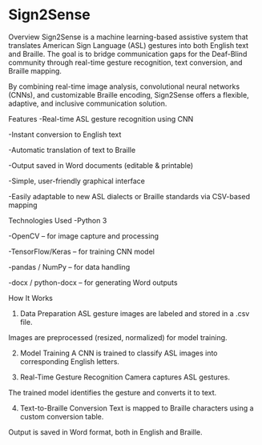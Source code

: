 # Sign2Sense
Overview
Sign2Sense is a machine learning-based assistive system that translates American Sign Language (ASL) gestures into both English text and Braille. The goal is to bridge communication gaps for the Deaf-Blind community through real-time gesture recognition, text conversion, and Braille mapping.

By combining real-time image analysis, convolutional neural networks (CNNs), and customizable Braille encoding, Sign2Sense offers a flexible, adaptive, and inclusive communication solution.

Features
  -Real-time ASL gesture recognition using CNN
  
  -Instant conversion to English text
  
  -Automatic translation of text to Braille
  
  -Output saved in Word documents (editable & printable)
  
  -Simple, user-friendly graphical interface
  
  -Easily adaptable to new ASL dialects or Braille standards via CSV-based mapping

Technologies Used
-Python 3

-OpenCV – for image capture and processing

-TensorFlow/Keras – for training CNN model

-pandas / NumPy – for data handling

-docx / python-docx – for generating Word outputs


How It Works
  1. Data Preparation
  ASL gesture images are labeled and stored in a .csv file.
  
  Images are preprocessed (resized, normalized) for model training.
  
  2. Model Training
  A CNN is trained to classify ASL images into corresponding English letters.
  
  3. Real-Time Gesture Recognition
  Camera captures ASL gestures.
  
  The trained model identifies the gesture and converts it to text.
  
  4. Text-to-Braille Conversion
  Text is mapped to Braille characters using a custom conversion table.
  
  Output is saved in Word format, both in English and Braille.
